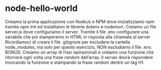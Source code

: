 # node-hello-world
Creiamo la prima applicazione con NodeJs e NPM dove inizializziamo npm tramite npm init ed installiamo le librerie dotenv e nodemon.
Creiamo un file server.js dove configuriamo il server.
Tramite il file .env configurare una variabile che poi stamperemo in HTML in risposta alla chiamata al server
Ricordiamoci di creare il file .gitignore per escludere la cartella node_modules, ma solo per questo esercizio, NON escludiamo il file .env.
BONUS:
Creiamo un array di frasi ispirazionali e creiamo una funzione che ritornerà ogni volta una frase random dall’array.
Il server dovrà rispondere invocando la funzione e stampando la frase random dentro un tag H1.
